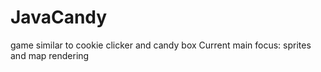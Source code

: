 # JavaCandy
game similar to cookie clicker and candy box
Current main focus: sprites and map rendering 
